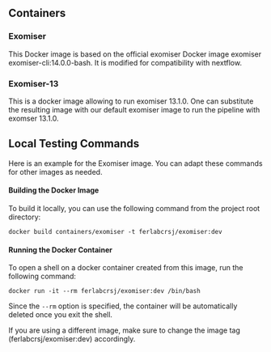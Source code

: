 ## Containers

### Exomiser

This Docker image is based on the official exomiser Docker image exomiser exomiser-cli:14.0.0-bash. 
It is modified for compatibility with nextflow.

### Exomiser-13

This is a docker image allowing to run exomiser 13.1.0. One can substitute the resulting image with our default
exomiser image to run the pipeline with exomser 13.1.0.

## Local Testing Commands
Here is an example for the Exomiser image. You can adapt these commands for other images as needed.
#### Building the Docker Image #### 

To build it locally, you can use the following command from the project root directory:

```
docker build containers/exomiser -t ferlabcrsj/exomiser:dev
```

#### Running the Docker Container ####
To open a shell on a docker container created from this image, run the following command:

```
docker run -it --rm ferlabcrsj/exomiser:dev /bin/bash
```


Since the `--rm` option is specified, the container will be automatically deleted once you exit the shell.

If you are using a different image, make sure to change the image tag (ferlabcrsj/exomiser:dev) accordingly.
